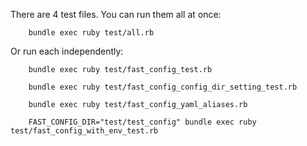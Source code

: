 There are 4 test files. You can run them all at once:

        bundle exec ruby test/all.rb 

Or run each independently:

        bundle exec ruby test/fast_config_test.rb

        bundle exec ruby test/fast_config_config_dir_setting_test.rb 

        bundle exec ruby test/fast_config_yaml_aliases.rb

        FAST_CONFIG_DIR="test/test_config" bundle exec ruby test/fast_config_with_env_test.rb
